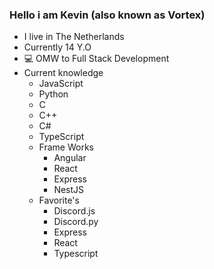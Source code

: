 ### Hello i am Kevin (also known as Vortex)

<!--
**Dr-Vortex/Dr-Vortex** is a ✨ _special_ ✨ repository because its `README.md` (this file) appears on your GitHub profile.

Here are some ideas to get you started:

- 🔭 I’m currently working on ...
- 🌱 I’m currently learning ...
- 👯 I’m looking to collaborate on ...
- 🤔 I’m looking for help with ...
- 💬 Ask me about ...
- 📫 How to reach me: ...
- 😄 Pronouns: ...
- ⚡ Fun fact: ...
-->
- I live in The Netherlands
- Currently 14 Y.O
- 💻 OMW to Full Stack Development
- Current knowledge
  - JavaScript
  - Python
  - C
  - C++
  - C#
  - TypeScript
  - Frame Works
    - Angular
    - React
    - Express
    - NestJS
  - Favorite's
    - Discord.js
    - Discord.py
    - Express
    - React
    - Typescript
